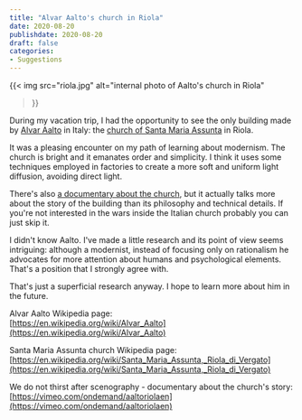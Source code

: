```yaml
---
title: "Alvar Aalto's church in Riola"
date: 2020-08-20
publishdate: 2020-08-20
draft: false
categories: 
- Suggestions
---
```


{{< 
  img 
  src="riola.jpg" 
  alt="internal photo of Aalto's church in Riola" 
>}}

During my vacation trip, I had the opportunity to see the only building made by [Alvar Aalto](https://en.wikipedia.org/wiki/Alvar_Aalto) in Italy: the [church of Santa Maria Assunta](https://en.wikipedia.org/wiki/Santa_Maria_Assunta,_Riola_di_Vergato) in Riola.

It was a pleasing encounter on my path of learning about modernism. The church is bright and it emanates order and simplicity. I think it uses some techniques employed in factories to create a more soft and uniform light diffusion, avoiding direct light.

There's also [a documentary about the church](https://vimeo.com/ondemand/aaltoriolaen), but it actually talks more about the story of the building than its philosophy and technical details. If you're not interested in the wars inside the Italian church probably you can just skip it.

I didn't know Aalto. I've made a little research and its point of view seems intriguing: although a modernist, instead of focusing only on rationalism he advocates for more attention about humans and psychological elements. That's a position that I strongly agree with.

That's just a superficial research anyway. I hope to learn more about him in the future.

Alvar Aalto Wikipedia page:  
[https://en.wikipedia.org/wiki/Alvar_Aalto](https://en.wikipedia.org/wiki/Alvar_Aalto)

Santa Maria Assunta church Wikipedia page:  
[https://en.wikipedia.org/wiki/Santa_Maria_Assunta,_Riola_di_Vergato](https://en.wikipedia.org/wiki/Santa_Maria_Assunta,_Riola_di_Vergato)

We do not thirst after scenography - documentary about the church's story:  
[https://vimeo.com/ondemand/aaltoriolaen](https://vimeo.com/ondemand/aaltoriolaen)